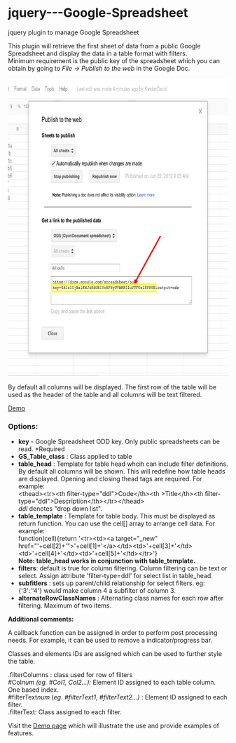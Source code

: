 jquery---Google-Spreadsheet
===========================

jquery plugin to manage Google Spreadsheet 

<p>This plugin will retrieve the first sheet of data from a public Google Spreadsheet and display the data in a table format with filters. <br>
Minimum requirement is the public key of the spreadsheet which you can obtain by going to<em> File -&gt; Publish to the web</em> in the Google Doc.</p>
<p><img src="https://github.com/DavidKindler/jquery---Google-Spreadsheet/blob/master/GS_demo1.png" width="722" height="679" alt="Publish to the web"></p>
<p>By default all columns will be displayed. The first row of the table will be used as the header of the table and all columns will be text filtered.</p>
<p><a href="demo.html">Demo</a></p>
<h3>Options:</h3>
<ul>
  <li> <strong>key</strong> - Google Spreadsheet ODD key.  Only public spreadsheets can be read. <span class="red">*Required</span></li>
  <li><strong> GS_Table_class</strong> :  Class applied to table</li>
  <li><strong> table_head</strong> :	Template for table head whcih can include filter definitions.  By default all columns will be shown.  This will redefine how table heads are displayed. Opening and closing thead tags are required. For example:<br>
  &lt;thead&gt;&lt;tr&gt;&lt;th filter-type=&quot;ddl&quot;&gt;Code&lt;/th&gt;&lt;th &gt;Title&lt;/th&gt;&lt;th filter-type=&quot;ddl&quot;&gt;Description&lt;/th&gt;&lt;/tr&gt;&lt;/thead&gt;<br>
  <em>ddl </em> denotes &quot;drop down list&quot;.<br>
  </li>
  <li><strong>table_template</strong> :	Template for table body.  This must be displayed as return function.  You can use the cell[] array to arrange cell data.  For example:<br>
    function(cell){return '&lt;tr&gt;&lt;td&gt;&lt;a target=&quot;_new&quot; href=&quot;'+cell[2]+'&quot;&gt;'+cell[1]+'&lt;/a&gt;&lt;/td&gt;&lt;td&gt;'+cell[3]+'&lt;/td&gt;&lt;td&gt;'+cell[4]+'&lt;/td&gt;&lt;td&gt;'+cell[5]+'&lt;/td&gt;&lt;/tr&gt;'}<br>
    <span class="red"><strong>Note:</strong></span><strong> table_head works in conjunction with table_template.</strong><br>
  </li>
  <li><strong>filters</strong>:  default is true for column filtering.  Column filtering can be text or select.  Assign attribute 'filter-type=ddl' for select list in table_head.</li>
  <li><strong>subfitlers</strong> : sets up parent/child relationship for select filters.  eg: {'3':''4'} would make column 4 a subfilter of column 3.</li>
  <li><strong>alternateRowClassNames</strong> :	Alternating class names for each row after filtering. Maximum of two items.</li>
</ul>
<p><strong>Additional comments:</strong></p>
<p>A callback function can be assigned in order to perform post processing needs. For example, it can be used to remove a indicator/progress bar.</p>
<p>Classes and elements IDs are assigned which can be used to further style the table.<br>
</p>
<p>.filterColumns : class used for row of filters<br>
#Col<em>num (eg. #Col1, Col2...): </em> Element ID assigned to each table column. One based index.<br>
#filterText<em>num</em> (<em>eg. #filterText1, #filterText2...)	</em>: Element ID assigned to each filter.<br>
.filterText: Class assigned to each filter.</p>
<p>Visit the <a href="demo.html">Demo page</a> which will illustrate the use and provide examples of  features.</p>
<p>&nbsp;</p>